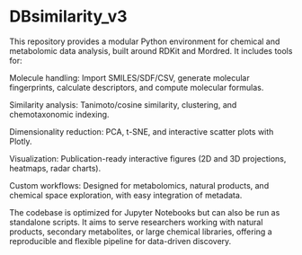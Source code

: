 # DBsimilarity_v3


This repository provides a modular Python environment for chemical and metabolomic data analysis, built around RDKit and Mordred.
It includes tools for:

Molecule handling: Import SMILES/SDF/CSV, generate molecular fingerprints, calculate descriptors, and compute molecular formulas.

Similarity analysis: Tanimoto/cosine similarity, clustering, and chemotaxonomic indexing.

Dimensionality reduction: PCA, t-SNE, and interactive scatter plots with Plotly.

Visualization: Publication-ready interactive figures (2D and 3D projections, heatmaps, radar charts).

Custom workflows: Designed for metabolomics, natural products, and chemical space exploration, with easy integration of metadata.

The codebase is optimized for Jupyter Notebooks but can also be run as standalone scripts.
It aims to serve researchers working with natural products, secondary metabolites, or large chemical libraries, offering a reproducible and flexible pipeline for data-driven discovery.
